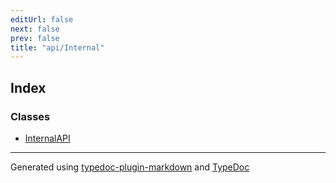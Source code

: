 ```yaml
---
editUrl: false
next: false
prev: false
title: "api/Internal"
---
```


## Index

### Classes

- [InternalAPI](/obsidian-js-engine-plugin-docs/api/api/internal/classes/internalapi/)

***

Generated using [typedoc-plugin-markdown](https://www.npmjs.com/package/typedoc-plugin-markdown) and [TypeDoc](https://typedoc.org/)
